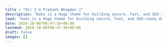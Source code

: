 ```yaml
---
title : "Hi! I'm Prateek Bhagdev 🚀"
description: "Doks is a Hugo theme for building secure, fast, and SEO-ready documentation websites, which you can easily update and customize."
lead: "Doks is a Hugo theme for building secure, fast, and SEO-ready documentation websites, which you can easily update and customize."
date: 2020-10-06T08:47:36+00:00
lastmod: 2020-10-06T08:47:36+00:00
draft: false
images: []
---
```

